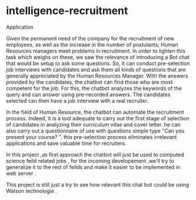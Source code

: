 # intelligence-recruitment
Application 

Given the permanent need of the company for the recruitment of
new employees, as well as the increase in the number of
postulants; Human Resources managers meet
problems in recruitment. In order to lighten this task
which weighs on these, we saw the relevance of introducing a
Bot chat that would be setup to ask some questions. So, it
can conduct pre-selection job interviews with
candidates and ask them all kinds of questions that are
generally appreciated by the Human Resources Manager.
With the answers provided by the candidates, the chatbot can
find those who are most competent for the job.
For this, the chatbot analyzes the keywords of the query and can
answer using pre-recorded answers. The candidates
selected can then have a job interview with
a real recruiter.

In the field of Human Resource, the chatbot can
automate the recruitment process. Indeed, it is a tool
adequate to carry out the first stage of selection of candidates in
analyzing their curriculum vitae and cover letter. he can
also carry out a questionnaire of use with questions
simple type "Can you present your course? ". this
pre-selection process eliminates irrelevant applications and
save valuable time for recruiters.

In this project ,as first approach the chatbot will just be used to computed science feild related jobs , for the incoming developement ,we'll try to generalize it to the rest of feilds and make it easier to be implemented in web server .

This project is still just a try to see how relevant this chat bot could be using Watson technologie .
